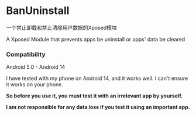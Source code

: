 # BanUninstall

一个禁止卸载和禁止清除用户数据的Xposed模块

A Xposed Module that prevents apps be uninstall or apps' data be cleared

### Compatibility
Android 5.0 - Android 14

I have tested with my phone on Android 14, and it works well. I can't ensure it works on your phone.

**So before you use it, you must test it with an irrelevant app by yourself.**

**I am not responsible for any data loss if you test it using an important app.**